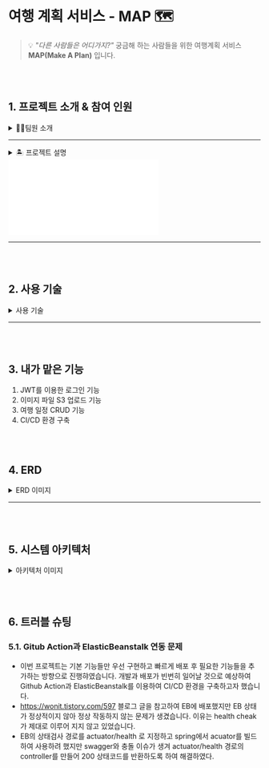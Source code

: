 # **여행 계획 서비스 - MAP 🗺️**

> 💡
*"다른 사람들은 어디가지?"*  궁금해 하는 사람들을 위한 여행계획 서비스 **MAP(Make A Plan)** 입니다.
 
<br></br>
## 1. 프로젝트 소개 & 참여 인원
<details>
    <summary>🧑‍💻팀원 소개 </summary>

| [이광민](https://github.com/leawvc) | [강문정](https://github.com/dev-kmj) | [윤상진](https://github.com/tkdwls4453) |
| :---: | :---: | :---: | 
| <img src="https://user-images.githubusercontent.com/74237301/181447155-f76af3e4-2177-4bba-9276-10ded4eb5385.gif" width="150" height="150"> | <img src="https://avatars.githubusercontent.com/u/74237301?v=4" width="150" height="150"> | <img src="https://user-images.githubusercontent.com/74237301/181447271-7690456e-a29b-4d01-92ac-d04efdb81367.png" width="150" height="150"> |
| 팀장, 개발자 | 개발자 | 개발자 | 
</details>

---
<details>
   <summary>🏝️ 프로젝트 설명</summary>

<p>여행 계획을 세우기 어려워하는 사람들을 위한 서비스입니다.</p>
코로나 규제가 많이 완화되면서 많은 사람들이 그동안 하지 못했던 여행이나 
야외 데이트를 많이 하고 있는 요즘, 여행 게획을 세우기 힘들어 하는 사람들을 위한 
커뮤니티 서비스를 기획하게 되었습니다. <br>
MAP(make a plan)은 이름에서도 알 수 있듯이 내가 세운 계획을 지도에 직관적으로 나타낼 수 있고 
다른 사용자들과 여행 계획을 공유하며 자유롭게 소통할 수 있게 해줍니다.
</details>

<iframe id="video" width="가로" height="세로" src="MAP/KakaoTalk_Video_2022-08-09-16-41-46.mp4" frameborder="0">
</iframe>


***


<br></br>
## 2. 사용 기술
<details>
  <summary> 사용 기술 </summary>
 
 * Java 11
 * Spring Boot 2.7.1
 * Gradle
 * Spring Data JPA
 * Spring Security
 * RDS
 * AWS EC2 
 * AWS S3
 * AWS ElasticBeanstalk
 * Github Action
 * Kakao Maps API
 * Kakao Login REST API
 
</details>

***

<br></br>
## 3. 내가 맡은 기능

1. JWT를 이용한 로그인 기능 
2. 이미지 파일 S3 업로드 기능
3. 여행 일정 CRUD 기능
4. CI/CD 환경 구축

<br></br>
## 4. ERD

<details>
   <summary>ERD 이미지</summary>
<img src="https://user-images.githubusercontent.com/74237301/181441959-25dabbf7-0e35-40c1-ad3b-817b8066833d.JPG">
</details>

***

<br></br>
## 5. 시스템 아키텍처  
<details>
   <summary>아키텍처 이미지</summary>
<img src="https://user-images.githubusercontent.com/74237301/181436941-8ef4f212-3497-432c-a297-bc6ed94ff246.JPG">
</details>

<br></br>
## 6. 트러블 슈팅
### 5.1. Gitub Action과 ElasticBeanstalk 연동 문제
- 이번 프로젝트는 기본 기능들만 우선 구현하고 빠르게 배포 후 필요한 기능들을 추가하는 방향으로 진행햐였습니다. 개발과 배포가 빈번히 일어날 것으로 예상하여 Github Action과 ElasticBeanstalk를 이용하여 CI/CD 환경을 구축하고자 했습니다.
- https://wonit.tistory.com/597 블로그 글을 참고하여 EB에 배포했지만 EB 상태가 정상적이지 않아 정상 작동하지 않는 문제가 생겼습니다. 이유는 health cheak가 제대로 이루어 지지 않고 있었습니다.
- EB의 상태검사 경로를 actuator/health 로 지정하고 spring에서 acuator를 빌드하여 사용하려 했지만 swagger와 충돌 이슈가 생겨 actuator/health 경로의 controller를 만들어 200 상태코드를 반환하도록 하여 해결하였다.





